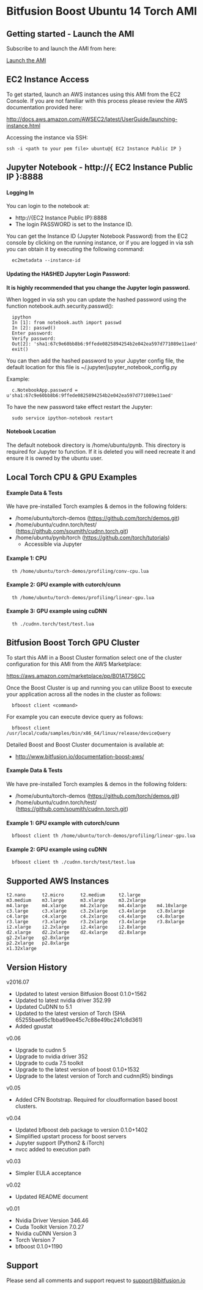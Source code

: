 Bitfusion Boost Ubuntu 14 Torch AMI
==============================================================================


Getting started - Launch the AMI
-------------------------------------------------------------------------------

Subscribe to and launch the AMI from here:

[Launch the AMI](https://aws.amazon.com/marketplace/pp/B01B4ZSX5S)


EC2 Instance Access
-------------------------------------------------------------------------------

To get started, launch an AWS instances using this AMI from the EC2
Console. If you are not familiar with this process please review the AWS
documentation provided here:

http://docs.aws.amazon.com/AWSEC2/latest/UserGuide/launching-instance.html

Accessing the instance via SSH:

```
ssh -i <path to your pem file> ubuntu@{ EC2 Instance Public IP }
```

Jupyter Notebook - http://{ EC2 Instance Public IP }:8888
-------------------------------------------------------------------------------

#### Logging In

You can login to the notebook at:

  * http://{EC2 Instance Public IP}:8888
  * The login PASSWORD is set to the Instance ID.

You can get the Instance ID (Jupyter Notebook Password) from the EC2 console by
clicking on the running instance, or if you are logged in via ssh you can obtain
it by executing the following command:

```
  ec2metadata --instance-id
```


#### Updating the HASHED Jupyter Login Password:

**It is highly recommended that you change the Jupyter login password.**

When logged in via ssh you can update the hashed password using the function
notebook.auth.security.passwd():

```
  ipython
  In [1]: from notebook.auth import passwd
  In [2]: passwd()
  Enter password:
  Verify password:
  Out[2]: 'sha1:67c9e60bb8b6:9ffede0825894254b2e042ea597d771089e11aed'
  exit()
```

You can then add the hashed password to your Jupyter config file, the default
location for this file is ~/.jupyter/jupyter_notebook_config.py

Example:

```
  c.NotebookApp.password = u'sha1:67c9e60bb8b6:9ffede0825894254b2e042ea597d771089e11aed'
```

To have the new password take effect restart the Jupyter:

```
  sudo service ipython-notebook restart
```


#### Notebook Location

The default notebook directory is /home/ubuntu/pynb.  This directory is
required for Jupyter to function.  If it is deleted you will need
recreate it and ensure it is owned by the ubuntu user.


Local Torch CPU & GPU Examples
-------------------------------------------------------------------------------

#### Example Data & Tests

We have pre-installed Torch examples & demos in the following folders:

 * /home/ubuntu/torch-demos (https://github.com/torch/demos.git)
 * /home/ubuntu/cudnn.torch/test/ (https://github.com/soumith/cudnn.torch.git)
 * /home/ubuntu/pynb/torch (https://github.com/torch/tutorials)
    * Accessible via Jupyter

#### Example 1: CPU
```
  th /home/ubuntu/torch-demos/profiling/conv-cpu.lua
```

#### Example 2: GPU example with cutorch/cunn
```
  th /home/ubuntu/torch-demos/profiling/linear-gpu.lua
```

#### Example 3: GPU example using cuDNN
```
  th ./cudnn.torch/test/test.lua
```

Bitfusion Boost Torch GPU Cluster
-------------------------------------------------------------------------------

To start this AMI in a Boost Cluster formation select one of the cluster
configuration for this AMI from the AWS Marketplace:

https://aws.amazon.com/marketplace/pp/B01AT7S6CC

Once the Boost Cluster is up and running you can utilize Boost to execute your
application across all the nodes in the cluster as follows:

```
  bfboost client <command>
```

For example you can execute device query as follows:

```
  bfboost client  /usr/local/cuda/samples/bin/x86_64/linux/release/deviceQuery
```

Detailed Boost and Boost Cluster documentaion is available at:

 * http://www.bitfusion.io/documentation-boost-aws/

#### Example Data & Tests

We have pre-installed Torch examples & demos in the following folders:

 * /home/ubuntu/torch-demos (https://github.com/torch/demos.git)
 * /home/ubuntu/cudnn.torch/test/ (https://github.com/soumith/cudnn.torch.git)

#### Example 1: GPU example with cutorch/cunn

```
  bfboost client th /home/ubuntu/torch-demos/profiling/linear-gpu.lua
```

#### Example 2: GPU example using cuDNN

```
  bfboost client th ./cudnn.torch/test/test.lua
```

Supported AWS Instances
-------------------------------------------------------------------------------

```
t2.nano      t2.micro      t2.medium     t2.large
m3.medium    m3.large      m3.xlarge     m3.2xlarge
m4.large     m4.xlarge     m4.2xlarge    m4.4xlarge    m4.10xlarge
c3.large     c3.xlarge     c3.2xlarge    c3.4xlarge    c3.8xlarge
c4.large     c4.xlarge     c4.2xlarge    c4.4xlarge    c4.8xlarge
r3.large     r3.xlarge     r3.2xlarge    r3.4xlarge    r3.8xlarge
i2.xlarge    i2.2xlarge    i2.4xlarge    i2.8xlarge
d2.xlarge    d2.2xlarge    d2.4xlarge    d2.8xlarge
g2.2xlarge   g2.8xlarge
p2.2xlarge   p2.8xlarge
x1.32xlarge
```

Version History
-------------------------------------------------------------------------------


v2016.07

 * Updated to latest version Bitfusion Boost 0.1.0+1562
 * Updated to latest nvidia driver 352.99
 * Updated CuDNN to 5.1
 * Updated to the latest version of Torch (SHA 65255bae65c1bba69ee45c7c88e49bc241c8d361)
 * Added gpustat


v0.06

 * Upgrade to cudnn 5
 * Upgrade to nvidia driver 352
 * Upgrade to cuda 7.5 toolkit
 * Upgrade to the latest version of boost 0.1.0+1532
 * Upgrade to the latest version of Torch and cudnn(R5) bindings


v0.05

 * Added CFN Bootstrap.  Required for cloudformation based boost clusters.


v0.04

 * Updated bfboost deb package to version 0.1.0+1402
 * Simplified upstart process for boost servers
 * Jupyter support (Python2 & iTorch)
 * nvcc added to execution path


v0.03

 * Simpler EULA acceptance


v0.02

 * Updated README document


v0.01

 * Nvidia Driver Version  346.46
 * Cuda Toolkit Version   7.0.27
 * Nvidia cuDNN Version   3
 * Torch Version          7
 * bfboost                0.1.0+1190




Support
-------------------------------------------------------------------------------

Please send all comments and support request to support@bitfusion.io

